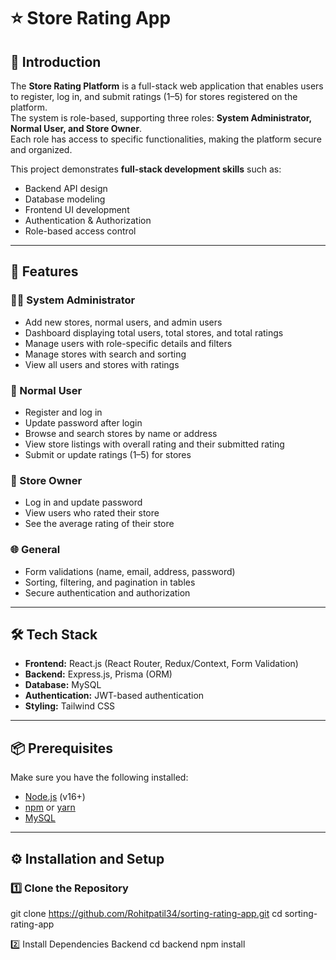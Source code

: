 # ⭐ Store Rating App

## 📌 Introduction
The **Store Rating Platform** is a full-stack web application that enables users to register, log in, and submit ratings (1–5) for stores registered on the platform.  
The system is role-based, supporting three roles: **System Administrator, Normal User, and Store Owner**.  
Each role has access to specific functionalities, making the platform secure and organized.

This project demonstrates **full-stack development skills** such as:
- Backend API design  
- Database modeling  
- Frontend UI development  
- Authentication & Authorization  
- Role-based access control  

---

## 🚀 Features

### 👨‍💻 System Administrator
- Add new stores, normal users, and admin users  
- Dashboard displaying total users, total stores, and total ratings  
- Manage users with role-specific details and filters  
- Manage stores with search and sorting  
- View all users and stores with ratings  

### 🙍 Normal User
- Register and log in  
- Update password after login  
- Browse and search stores by name or address  
- View store listings with overall rating and their submitted rating  
- Submit or update ratings (1–5) for stores  

### 🏪 Store Owner
- Log in and update password  
- View users who rated their store  
- See the average rating of their store  

### 🌐 General
- Form validations (name, email, address, password)  
- Sorting, filtering, and pagination in tables  
- Secure authentication and authorization  

---

## 🛠️ Tech Stack
- **Frontend:** React.js (React Router, Redux/Context, Form Validation)  
- **Backend:** Express.js, Prisma (ORM)  
- **Database:** MySQL  
- **Authentication:** JWT-based authentication  
- **Styling:** Tailwind CSS  

---

## 📦 Prerequisites
Make sure you have the following installed:
- [Node.js](https://nodejs.org/) (v16+)  
- [npm](https://www.npmjs.com/) or [yarn](https://yarnpkg.com/)  
- [MySQL](https://dev.mysql.com/downloads/)  

---

## ⚙️ Installation and Setup

### 1️⃣ Clone the Repository

git clone https://github.com/Rohitpatil34/sorting-rating-app.git
cd sorting-rating-app

2️⃣ Install Dependencies
Backend
cd backend
npm install

```bash
